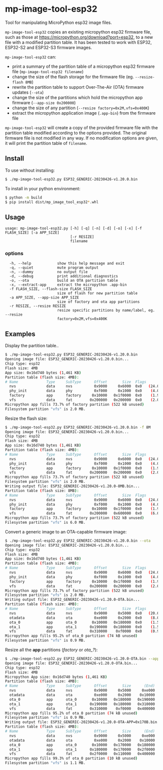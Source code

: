 # mp-image-tool-esp32

Tool for manipulating MicroPython esp32 image files.

`mp-image-tool-esp32` copies an existing micropython esp32 firmware file, such
as those at <https://micropython.org/download?port=esp32>, to a new file with a
modified partition table. It has been tested to work with ESP32, ESP32-S2 and
ESP32-S3 firmware images.

`mp-image-tool-esp32` can:

- print a summary of the partition table of a micropython esp32 firmware file
  (`mp-image-tool-esp32 filename`)
- change the size of the flash storage for the firmware file (eg.
  `--resize-flash 8MB`)
- rewrite the partition table to support Over-The-Air (OTA) firmware updates
  (`--ota`)
- change the size of the partitions which hold the micropython app firmware
  (`--app-size 0x200000`)
- change the size of any partition (`--resize factory=0x2M,vfs=0x400K`)
- extract the micropython application image (`.app-bin`) from the firmware file

`mp-image-tool-esp32` will create a copy of the provided firmware file with the
partition table modified according to the options provided. The original
firmware file is not modified in any way. If no modification options are given,
it will print the partition table of `filename`.

## Install

To use without installing:

```bash
$ ./mp-image-tool-esp32.py ESP32_GENERIC-20230426-v1.20.0.bin
```

To install in your python environment:

```bash
$ python -m build
$ pip install dist/mp_image_tool_esp32*.whl
```

## Usage

```text
usage: mp-image-tool-esp32.py [-h] [-q] [-n] [-d] [-o] [-x] [-f FLASH_SIZE] [-a APP_SIZE]
                              [-r RESIZE]
                              filename
```

### options

```text
  -h, --help            show this help message and exit
  -q, --quiet           mute program output
  -n, --dummy           no output file
  -d, --debug           print additional diagnostics
  -o, --ota             build an OTA partition table
  -x, --extract-app     extract the micropython .app-bin
  -f FLASH_SIZE, --flash-size FLASH_SIZE
                        size of flash for new partition table
  -a APP_SIZE, --app-size APP_SIZE
                        size of factory and ota app partitions
  -r RESIZE, --resize RESIZE
                        resize specific partitions by name/label, eg. --resize
                        factory=0x2M,vfs=0x400K
```

## Examples

Display the partition table..

```bash
$ ./mp-image-tool-esp32.py ESP32_GENERIC-20230426-v1.20.0.bin
Opening image file: ESP32_GENERIC-20230426-v1.20.0.bin...
Chip type: esp32
Flash size: 4MB
App size: 0x16d740 bytes (1,461 KB)
Partition table (flash size: 4MB):
# Name             Type     SubType      Offset       Size  Flags
  nvs              data     nvs          0x9000     0x6000  0x0   (24.0 kB)
  phy_init         data     phy          0xf000     0x1000  0x0    (4.0 kB)
  factory          app      factory     0x10000   0x1f0000  0x0    (1.9 MB)
  vfs              data     fat        0x200000   0x200000  0x0    (2.0 MB)
Micropython app fills 73.7% of factory partition (522 kB unused)
Filesystem partition "vfs" is 2.0 MB.
```

Resize the flash size:

```bash
$ ./mp-image-tool-esp32.py ESP32_GENERIC-20230426-v1.20.0.bin -f 8M
Opening image file: ESP32_GENERIC-20230426-v1.20.0.bin...
Chip type: esp32
Flash size: 4MB
App size: 0x16d740 bytes (1,461 KB)
Partition table (flash size: 4MB):
# Name             Type     SubType      Offset       Size  Flags
  nvs              data     nvs          0x9000     0x6000  0x0   (24.0 kB)
  phy_init         data     phy          0xf000     0x1000  0x0    (4.0 kB)
  factory          app      factory     0x10000   0x1f0000  0x0    (1.9 MB)
  vfs              data     fat        0x200000   0x200000  0x0    (2.0 MB)
Micropython app fills 73.7% of factory partition (522 kB unused)
Filesystem partition "vfs" is 2.0 MB.
Writing output file: ESP32_GENERIC-20230426-v1.20.0-8MB.bin...
Partition table (flash size: 8MB):
# Name             Type     SubType      Offset       Size  Flags
  nvs              data     nvs          0x9000     0x6000  0x0   (24.0 kB)
  phy_init         data     phy          0xf000     0x1000  0x0    (4.0 kB)
  factory          app      factory     0x10000   0x1f0000  0x0    (1.9 MB)
  vfs              data     fat        0x200000   0x600000  0x0    (6.0 MB)
Micropython app fills 73.7% of factory partition (522 kB unused)
Filesystem partition "vfs" is 6.0 MB.
```

Convert a generic image to an OTA-capable firmware image:

```bash
$ ./mp-image-tool-esp32.py ESP32_GENERIC-20230426-v1.20.0.bin --ota
Opening image file: ESP32_GENERIC-20230426-v1.20.0.bin...
Chip type: esp32
Flash size: 4MB
App size: 0x16d740 bytes (1,461 KB)
Partition table (flash size: 4MB):
# Name             Type     SubType      Offset       Size  Flags
  nvs              data     nvs          0x9000     0x6000  0x0   (24.0 kB)
  phy_init         data     phy          0xf000     0x1000  0x0    (4.0 kB)
  factory          app      factory     0x10000   0x1f0000  0x0    (1.9 MB)
  vfs              data     fat        0x200000   0x200000  0x0    (2.0 MB)
Micropython app fills 73.7% of factory partition (522 kB unused)
Filesystem partition "vfs" is 2.0 MB.
Writing output file: ESP32_GENERIC-20230426-v1.20.0-OTA.bin...
Partition table (flash size: 4MB):
# Name             Type     SubType      Offset       Size  Flags
  nvs              data     nvs          0x9000     0x5000  0x0   (20.0 kB)
  otadata          data     ota          0xe000     0x2000  0x0    (8.0 kB)
  ota_0            app      ota_0       0x10000   0x180000  0x0    (1.5 MB)
  ota_1            app      ota_1      0x190000   0x180000  0x0    (1.5 MB)
  vfs              data     fat        0x310000    0xf0000  0x0    (0.9 MB)
Micropython app fills 95.2% of ota_0 partition (74 kB unused)
Filesystem partition "vfs" is 0.9 MB.
```

Resize all the **app** partitions (*factory* or *ota_?*):

```bash
$ ./mp-image-tool-esp32.py ESP32_GENERIC-20230426-v1.20.0-OTA.bin --app_size 0x170B
Opening image file: ESP32_GENERIC-20230426-v1.20.0-OTA.bin...
Chip type: esp32
Flash size: 4MB
Micropython App size: 0x16d740 bytes (1,461 KB)
Partition table (flash size: 4MB):
# Name             Type     SubType      Offset       Size      (End)  Flags
  nvs              data     nvs          0x9000     0x5000     0xe000  0x0  (20.0 kB)
  otadata          data     ota          0xe000     0x2000    0x10000  0x0   (8.0 kB)
  ota_0            app      ota_0       0x10000   0x180000   0x190000  0x0   (1.5 MB)
  ota_1            app      ota_1      0x190000   0x180000   0x310000  0x0   (1.5 MB)
  vfs              data     fat        0x310000    0xf0000   0x400000  0x0   (0.9 MB)
Micropython app fills 95.2% of ota_0 partition (74 kB unused)
Filesystem partition "vfs" is 0.9 MB.
Writing output file: ESP32_GENERIC-20230426-v1.20.0-OTA-APP=0x170B.bin...
Partition table (flash size: 4MB):
# Name             Type     SubType      Offset       Size      (End)  Flags
  nvs              data     nvs          0x9000     0x5000     0xe000  0x0  (20.0 kB)
  otadata          data     ota          0xe000     0x2000    0x10000  0x0   (8.0 kB)
  ota_0            app      ota_0       0x10000   0x170000   0x180000  0x0   (1.4 MB)
  ota_1            app      ota_1      0x180000   0x170000   0x2f0000  0x0   (1.4 MB)
  vfs              data     fat        0x2f0000   0x110000   0x400000  0x0   (1.1 MB)
Micropython app fills 99.3% of ota_0 partition (10 kB unused)
Filesystem partition "vfs" is 1.1 MB.
```
